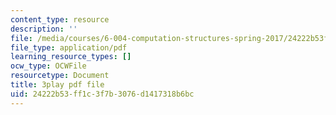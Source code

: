 ```yaml
---
content_type: resource
description: ''
file: /media/courses/6-004-computation-structures-spring-2017/24222b53ff1c3f7b3076d1417318b6bc_RrZ8-1w7iok.pdf
file_type: application/pdf
learning_resource_types: []
ocw_type: OCWFile
resourcetype: Document
title: 3play pdf file
uid: 24222b53-ff1c-3f7b-3076-d1417318b6bc
---
```

